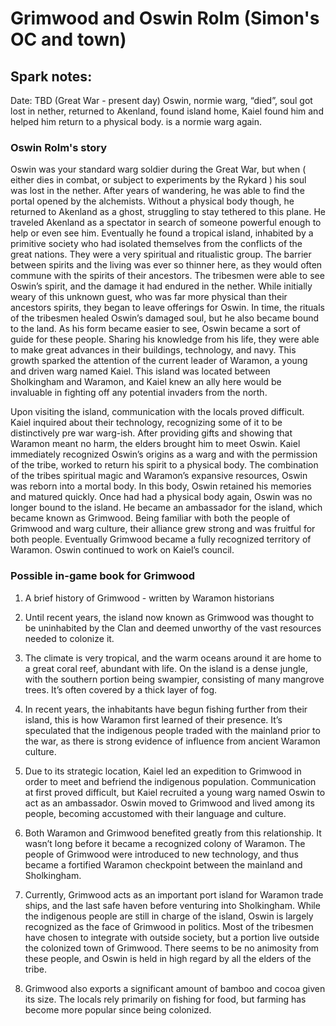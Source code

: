 # Grimwood and Oswin Rolm (Simon's OC and town)

## Spark notes:
Date: TBD (Great War - present day)
Oswin, normie warg, “died”, soul got lost in nether, returned to Akenland, found island home, Kaiel found him and helped him return to a physical body. is a normie warg again.

### Oswin Rolm's story

Oswin was your standard warg soldier during the Great War, but when ( either dies in combat, or subject to experiments by the Rykard ) his soul was lost in the nether. After years of wandering, he was able to find the portal opened by the alchemists. Without a physical body though, he returned to Akenland as a ghost, struggling to stay tethered to this plane. He traveled Akenland as a spectator in search of someone powerful enough to help or even see him. Eventually he found a tropical island, inhabited by a primitive society who had isolated themselves from the conflicts of the great nations. They were a very spiritual and ritualistic group. The barrier between spirits and the living was ever so thinner here, as they would often commune with the spirits of their ancestors. The tribesmen were able to see Oswin’s spirit, and the damage it had endured in the nether. While initially weary of this unknown guest, who was far more physical than their ancestors spirits, they began to leave offerings for Oswin. In time, the rituals of the tribesmen healed Oswin’s damaged soul, but he also became bound to the land. As his form became easier to see, Oswin became a sort of guide for these people. Sharing his knowledge from his life, they were able to make great advances in their buildings, technology, and navy. This growth sparked the attention of the current leader of Waramon, a young and driven warg named Kaiel. This island was located between Sholkingham and Waramon, and Kaiel knew an ally here would be invaluable in fighting off any potential invaders from the north. 

Upon visiting the island, communication with the locals proved difficult. Kaiel inquired about their technology, recognizing some of it to be distinctively pre war warg-ish. After providing gifts and showing that Waramon meant no harm, the elders brought him to meet Oswin. Kaiel immediately recognized Oswin’s origins as a warg and with the permission of the tribe, worked to return his spirit to a physical body. The combination of the tribes spiritual magic and Waramon’s expansive resources, Oswin was reborn into a mortal body. In this body, Oswin retained his memories and matured quickly. Once had had a physical body again, Oswin was no longer bound to the island. He became an ambassador for the island, which became known as Grimwood. Being familiar with both the people of Grimwood and warg culture, their alliance grew strong and was fruitful for both people. Eventually Grimwood became a fully recognized territory of Waramon. Oswin continued to work on Kaiel’s council.



### Possible in-game book for Grimwood

1. A brief history of Grimwood - written by Waramon historians

2. Until recent years, the island now known as Grimwood was thought to be uninhabited by the Clan and deemed unworthy of the vast resources needed to colonize it.
 
3. The climate is very tropical, and the warm oceans around it are home to a great coral reef, abundant with life. On the island is a dense jungle, with the southern portion being swampier, consisting of many mangrove trees. It’s often covered by a thick layer of fog.

4. In recent years, the inhabitants have begun fishing further from their island, this is how Waramon first learned of their presence. It’s speculated that the indigenous people traded with the mainland prior to the war, as there is strong evidence of influence from ancient Waramon culture. 

5. Due to its strategic location, Kaiel led an expedition to Grimwood in order to meet and befriend the indigenous population. Communication at first proved difficult, but Kaiel recruited a young warg named Oswin to act as an ambassador. Oswin moved to Grimwood and lived among its people, becoming accustomed with their language and culture.

6. Both Waramon and Grimwood benefited greatly from this relationship. It wasn’t long before it became a recognized colony of Waramon. The people of Grimwood were introduced to new technology, and thus became a fortified Waramon checkpoint between the mainland and Sholkingham.

7. Currently, Grimwood acts as an important port island for Waramon trade ships, and the last safe haven before venturing into Sholkingham. While the indigenous people are still in charge of the island, Oswin is largely recognized as the face of Grimwood in politics. Most of the tribesmen have chosen to integrate with outside society, but a portion live outside the colonized town of Grimwood. There seems to be no animosity from these people, and Oswin is held in high regard by all the elders of the tribe. 

8. Grimwood also exports a significant amount of bamboo and cocoa given its size. The locals rely primarily on fishing for food, but farming has become more popular since being colonized.